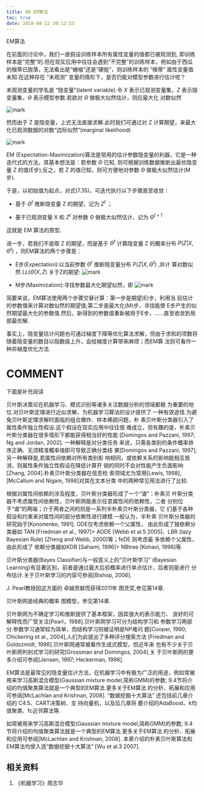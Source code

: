 ```yaml
---
title: 06 EM算法
toc: true
date: 2018-08-12 20:12:53
---
```



EM算法


在前面的讨论中，我们一直假设训练样本所有属性变量的值都已被观测到, 即训练样本是“完整”的.但在现实应用中往往会遇到“不完整”的训练样本，例如由于西瓜的根蒂已脱落，无法看出是“蜷缩”还是“硬挺”，则训练样本的 “根蒂” 属性变量值未知.在这种存在 “未观测” 变量的情形下，是否仍能对模型参数进行估计呢？

未观测变量的学名是 “隐变量”(latent variable).令 $X$ 表示已观测变量集，$Z$ 表示隐变量集，$\Theta$ 表示模型参数.若欲对 $\Theta$ 做极大似然估计，则应最大化 对数似然

![mark](http://pacdb2bfr.bkt.clouddn.com/blog/image/180628/Hfch1EI6JD.png?imageslim)

然而由于 Z 是隐变量，上式无法直接求解.此时我们可通过对 Z 计算期望，来最大化已观测数据的对数“边际似然”(marginal likelihood)

![mark](http://pacdb2bfr.bkt.clouddn.com/blog/image/180628/F6i8iEI7B7.png?imageslim)

EM (Expectation-Maximization)算法是常用的估计参数隐变量的利器，它是一种迭代式的方法，其基本想法是：若参数 $\Theta$ 已知, 则可根据训练数据推断出最优隐变量 Z 的值(E步);反之，若 Z 的值已知，则可方便地对参数 $\Theta$ 做极大似然估计(M步).

于是，以初始值为起点，对式(7.35)，可迭代执行以下步骤直至收敛：

- 基于 $\Theta^t$ 推断隐变量 Z 的期望，记为 $Z^t$ ；

- 基于已观测变量 X 和 $Z^t$ 对参数 $\Theta$ 做极大似然估计，记为 $\Theta^{t+1}$

这就是 EM 算法的原型.

进一步，若我们不是取 Z 的期望，而是基于 $\Theta^t$ 计算隐变量 Z 的概率分布 $P(Z|X,\Theta^t)$ ，则EM算法的两个步骤是：

- E步(Expectation):以当前参数 $\Theta^t$ 推断隐变量分布 $P(Z|X,\Theta^t)$ ,并计 算对数似然 $LL(\Theta |X,Z)$ 关于Z的期望:
![mark](http://pacdb2bfr.bkt.clouddn.com/blog/image/180628/BJfbl075LJ.png?imageslim)

- M步(Maximization):寻找参数最大化期望似然，即
![mark](http://pacdb2bfr.bkt.clouddn.com/blog/image/180628/ba2m2c5L4J.png?imageslim)


简要来说，EM算法使用两个步骤交替计算：第一步是期望(E)步，利用当 前估计的参数值来计算对数似然的期望值;第二步是最大化(M)步，寻找能使 E步产生的似然期望最大化的参数值.然后，新得到的参数值重新被用于E步，……直至收敛到局部最优解.

事实上，隐变量估计问题也可通过梯度下降等优化算法求解，但由于求和的项数将随着隐变量的数目以指数级上升，会给梯度计算带来麻烦；而EM算 法则可看作一种非梯度优化方法.









# COMMENT

下面是补充阅读

贝叶斯决策论在机器学习、模式识别等诸多关注数据分析的领域都极 为重要的地位.对贝叶斯定理进行近似求解，为机器学习算法的设计提供了 一种有效途径.为避兔贝叶斯定理求解时面临的组合爆炸、样本稀疏问题，朴 素贝叶斯分类器引入了属性条件独立性假设.这个假设在现实应用中往往很 难成立，但有趣的是，朴素贝叶斯分类器在很多情形下都能获得相当好的性能 [Domingos and Pazzani, 1997; Ng and Jordan, 2002]. 一种解释是对分类任务 来说，只需各类别的条件概率排序正确、无须精准概率值即可导致正确分类结 果[Domingos and Pazzani, 1997];另一种解释是,若属性间依赖对所有类别影 响相同，或依赖关系的影响能相互抵消，则属性条件独立性假设在降低计算开 销的同时不会对性能产生负面影响[Zhang, 2004].朴素贝叶斯分类器在信息检 索领域尤为常用[Lewis, 1998], [McCallum and Nigam, 1998]对其在文本分类 中的两种常见用法进行了比较.

根据对属性间依赖的涉及程度，贝叶斯分类器形成了一个“谱”：朴素贝 叶斯分类器不考虑属性间依赖性，贝叶斯网能表示任意属性间的依赖性，二者 分别位于“谱”的两端；介于两者之间的则是一系列半朴素贝叶斯分类器，它 们基于各种假设和约束来对属性间的部分依赖性进行建模.一般认为，半朴素 贝叶斯分类器的研究始于[Kononenko, 1991]. ODE仅考虑依赖一个父属性， 由此形成了独依赖分类器如 TAN [Friedman et al., 1997]> AODE [Webb et al.5 2005]、LBR (lazy Bayesian Rule) [Zheng and Webb, 2000]等；feDE 则考虑最 多依赖个父属性，由此形成了 依赖分类器如KDB [Sahami, 1996]> NBtree [Kohavi, 1996]等.

贝叶斯分类器(Bayes Classifier)与一般意义上的“贝叶斯学习” (Bayesian Learning)有显著区别，前者是通过最大后验概率进行单点估计，后者则是进行 分布估计.关于贝叶斯学习的内容可参阅[Bishop, 2006].

J. Pearl教授因这方面的 卓越贡献而获得2011年 图灵奖,参见第14章.

贝叶斯网是经典的概率 图模型，参见第14章.

贝叶斯网为不确定学习和推断提供了基本框架，因其强大的表示能力、 良好的可解释性而广受关注[Pearl，1988].贝叶斯网学习可分为结构学习和 参数学习两部分.参数学习通常较为简单，而结构学习则被证明是NP难问 题[Cooper, 1990; Chickering et al., 2004],人们为此提出了多种评分搜索方法 [Friedman and Goldszmidt, 1996].贝叶斯网通常被看作生成式模型，但近年来 也有不少关于贝叶斯网判别式学习的研究[Grossman and Domingos, 2004].关 于贝叶斯网的更多介绍可参阅[Jensen, 1997; Heckerman, 1998].

EM算法是最常见的隐变量估计方法，在机器学习中有极为广泛的用途，例如常被用来学习高斯混合模型(Gaussian mixture model,简称GMM)的参数; 9.4节将介绍的均值聚类算法就是一个典型的EM算法.更多关于EM算法 的分析、拓展和应用可参阅[McLachlan and Krishnan, 2008].
“数据挖掘十大算法” 还包括前几章介绍的 C4.5、CART决策树、支 持向量机，以及后几章将 要介绍的AdaBoost、k均 值聚类、fc近邻算法等.

如常被用来学习高斯混合模型(Gaussian mixture model,简称GMM)的参数; 9.4节将介绍的均值聚类算法就是一个典型的EM算法.更多关于EM算法 的分析、拓展和应用可参阅[McLachlan and Krishnan, 2008].
本章介绍的朴素贝叶斯算法和EM算法均曾入选“数据挖掘十大算法” [Wu et al.3 2007].

## 相关资料

1. 《机器学习》周志华
